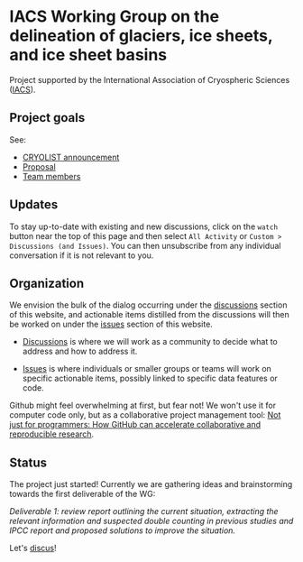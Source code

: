 
# IACS Working Group on the delineation of glaciers, ice sheets, and ice sheet basins

Project supported by the International Association of Cryospheric Sciences ([IACS](https://cryosphericsciences.org/activities/delineation-of-glaciers-ice-sheets-and-ice-sheet-basins)).

## Project goals

See:
- [CRYOLIST announcement](https://lists.cryolist.org/pipermail/cryolist/2022-November/008094.html)
- [Proposal](proposal/Ice%20Basins%20&%20Boundaries.pdf)
- [Team members](https://docs.google.com/spreadsheets/d/18DBHRbEAuquOqChHN2GqUR2uPKpW7D1Y-IBqMPM6TtM/edit?usp=sharing)

## Updates

To stay up-to-date with existing and new discussions, click on the `watch` button near the top of this page and then select `All Activity` or `Custom > Discussions (and Issues)`. You can then unsubscribe from any individual conversation if it is not relevant to you.

## Organization

We envision the bulk of the dialog occurring under the [discussions](https://github.com/IACS-cryo/Delineation-WG/discussions) section of this website, and actionable items distilled from the discussions will then be worked on under the [issues](https://github.com/IACS-cryo/Delineation-WG/issues/) section of this website.

+ [Discussions](https://github.com/IACS-cryo/Delineation-WG/discussions) is where we will work as a community to decide what to address and how to address it.

+ [Issues](https://github.com/IACS-cryo/Delineation-WG/issues) is where individuals or smaller groups or teams will work on specific actionable items, possibly linked to specific data features or code.

Github might feel overwhelming at first, but fear not! We won't use it for computer code only, but as a collaborative project management tool:
[Not just for programmers: How GitHub can accelerate collaborative and reproducible research](https://besjournals.onlinelibrary.wiley.com/doi/10.1111/2041-210X.14108).

## Status

The project just started! Currently we are gathering ideas and brainstorming towards the first deliverable of the WG: 

*Deliverable 1: review report outlining the current situation, extracting the relevant 
information and suspected double counting in previous studies and IPCC report and 
proposed solutions to improve the situation.*

Let's [discus](https://github.com/IACS-cryo/Delineation-WG/discussions)!

